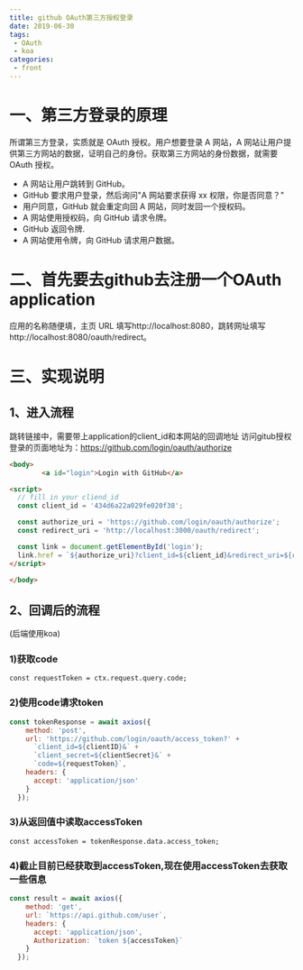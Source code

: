 ```yaml
---
title: github OAuth第三方授权登录
date: 2019-06-30
tags:
 - OAuth
 - koa
categories: 
 - front
---
```


# 一、第三方登录的原理
所谓第三方登录，实质就是 OAuth 授权。用户想要登录 A 网站，A 网站让用户提供第三方网站的数据，证明自己的身份。获取第三方网站的身份数据，就需要 OAuth 授权。
* A 网站让用户跳转到 GitHub。
* GitHub 要求用户登录，然后询问"A 网站要求获得 xx 权限，你是否同意？"
* 用户同意，GitHub 就会重定向回 A 网站，同时发回一个授权码。
* A 网站使用授权码，向 GitHub 请求令牌。
* GitHub 返回令牌.
* A 网站使用令牌，向 GitHub 请求用户数据。

<!-- more -->

# 二、首先要去github去注册一个OAuth application

应用的名称随便填，主页 URL 填写http://localhost:8080，跳转网址填写 http://localhost:8080/oauth/redirect。

# 三、实现说明
## 1、进入流程
跳转链接中，需要带上application的client_id和本网站的回调地址
访问gitub授权登录的页面地址为：https://github.com/login/oauth/authorize
```html
<body>
        <a id="login">Login with GitHub</a>

<script>
  // fill in your cliend_id
  const client_id = '434d6a22a029fe020f38';

  const authorize_uri = 'https://github.com/login/oauth/authorize';
  const redirect_uri = 'http://localhost:3000/oauth/redirect';

  const link = document.getElementById('login');
  link.href = `${authorize_uri}?client_id=${client_id}&redirect_uri=${redirect_uri}`;
</script>

</body>
```

## 2、回调后的流程
(后端使用koa)
### 1)获取code
`const requestToken = ctx.request.query.code;`
### 2)使用code请求token
```js
const tokenResponse = await axios({
    method: 'post',
    url: 'https://github.com/login/oauth/access_token?' +
      `client_id=${clientID}&` +
      `client_secret=${clientSecret}&` +
      `code=${requestToken}`,
    headers: {
      accept: 'application/json'
    }
  });
```
### 3)从返回值中读取accessToken
`const accessToken = tokenResponse.data.access_token;`
### 4)截止目前已经获取到accessToken,现在使用accessToken去获取一些信息
```js
const result = await axios({
    method: 'get',
    url: `https://api.github.com/user`,
    headers: {
      accept: 'application/json',
      Authorization: `token ${accessToken}`
    }
  });
  ```